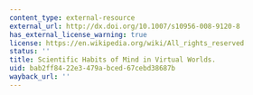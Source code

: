 ```yaml
---
content_type: external-resource
external_url: http://dx.doi.org/10.1007/s10956-008-9120-8
has_external_license_warning: true
license: https://en.wikipedia.org/wiki/All_rights_reserved
status: ''
title: Scientific Habits of Mind in Virtual Worlds.
uid: bab2ff84-22e3-479a-bced-67cebd38687b
wayback_url: ''
---
```

